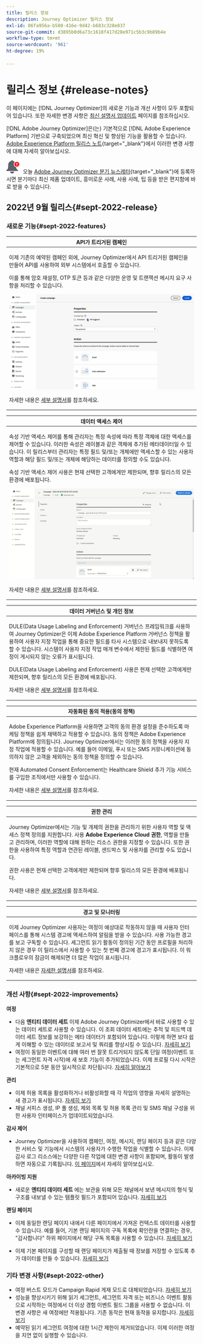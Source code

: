 ```yaml
---
title: 릴리스 정보
description: Journey Optimizer 릴리스 정보
exl-id: 06fa956a-b500-416e-9d42-b683c328e837
source-git-commit: d3895b0d6a73c1618f417d28e971c5b3c9b89b4e
workflow-type: tm+mt
source-wordcount: '961'
ht-degree: 19%

---
```


# 릴리스 정보 {#release-notes}

이 페이지에는 [!DNL Journey Optimizer]의 새로운 기능과 개선 사항이 모두 포함되어 있습니다. 또한 자세한 변경 사항은 [최신 설명서 업데이트](documentation-updates.md) 페이지를 참조하십시오.

[!DNL Adobe Journey Optimizer]은(는) 기본적으로 [!DNL Adobe Experience Platform] 기반으로 구축되었으며 최신 혁신 및 향상된 기능을 활용할 수 있습니다. [Adobe Experience Platform 릴리스 노트](https://experienceleague.adobe.com/docs/experience-platform/release-notes/latest.html?lang=ko-KR){target=&quot;_blank&quot;}에서 이러한 변경 사항에 대해 자세히 알아보십시오.

![뉴스레터](../assets/do-not-localize/nl-icon.png) 오늘 [Adobe Journey Optimizer 분기 뉴스레터](https://www.adobe.com/subscription/Adobe_Journey_Optimizer_NL.html){target=&quot;_blank&quot;}에 등록하시면 분기마다 최신 제품 업데이트, 흥미로운 사례, 사용 사례, 팁 등을 받은 편지함에 바로 받을 수 있습니다.

## 2022년 9월 릴리스{#sept-2022-release}

### 새로운 기능{#sept-2022-features}


<!--
<table>
<thead>
<tr>
<th><strong>Dynamic content & new conditional rule builder</strong><br/></th>
</tr>
</thead>
<tbody>
<tr>
<td>
<p>You can now create dynamic content to adapt the content of your messages based on conditional rules.</p> 
<p>Conditional rules are created using a visual rule builder within the Expression Editor, where you can store them for further reuse across your journeys and campaigns.</p>
<img src="assets/do-not-localize/dynamic-content.gif"/>
<p>For more information, refer to the <a href="../personalization/get-started-dynamic-content.md">detailed documentation</a>.
</td>
</tr>
</tbody>
</table>
-->

<table>
<thead>
<tr>
<th><strong>API가 트리거된 캠페인</strong><br/></th>
</tr>
</thead>
<tbody>
<tr>
<td>
<p>이제 기존의 예약된 캠페인 외에, Journey Optimizer에서 API 트리거된 캠페인을 만들어 API를 사용하여 외부 시스템에서 호출할 수 있습니다.</p>
<p>이를 통해 암호 재설정, OTP 토큰 등과 같은 다양한 운영 및 트랜잭션 메시지 요구 사항을 처리할 수 있습니다.</p>
<img src="assets/do-not-localize/api-triggered.gif"/>
<p>자세한 내용은 <a href="../campaigns/api-triggered-campaigns.md">세부 설명서</a>를 참조하세요.
</td>
</tr>
</tbody>
</table>

<table>
<thead>
<tr>
<th><strong>데이터 액세스 제어</strong><br/></th>
</tr>
</thead>
<tbody>
<tr>
<td>
<p>속성 기반 액세스 제어를 통해 관리자는 특정 속성에 따라 특정 객체에 대한 액세스를 제어할 수 있습니다. 이러한 속성은 레이블과 같은 객체에 추가된 메타데이터일 수 있습니다. 이 릴리스부터 관리자는 특정 필드 및/또는 개체에만 액세스할 수 있는 사용자 역할과 해당 필드 및/또는 개체에 해당하는 데이터를 정의할 수도 있습니다.</p>
<p> 속성 기반 액세스 제어 사용은 현재 선택한 고객에게만 제한되며, 향후 릴리스의 모든 환경에 배포됩니다.</p>
<img src="assets/do-not-localize/olac.gif"/>
<p>자세한 내용은 <a href="../administration/object-based-access.md">세부 설명서</a>를 참조하세요.
</td>
</tr>
</tbody>
</table>


<table>
<thead>
<tr>
<th><strong>데이터 거버넌스 및 개인 정보</strong><br/></th>
</tr>
</thead>
<tbody>
<tr>
<td>
<p>DULE(Data Usage Labeling and Enforcement) 거버넌스 프레임워크를 사용하여 Journey Optimizer은 이제 Adobe Experience Platform 거버넌스 정책을 활용하여 사용자 지정 작업을 통해 중요한 필드를 타사 시스템으로 내보내지 못하도록 할 수 있습니다. 시스템이 사용자 지정 작업 매개 변수에서 제한된 필드를 식별하면 여정이 게시되지 않는 오류가 표시됩니다.</p>
<p>DULE(Data Usage Labeling and Enforcement) 사용은 현재 선택한 고객에게만 제한되며, 향후 릴리스의 모든 환경에 배포됩니다.</p>
<p>자세한 내용은 <a href="../action/action-privacy.md">세부 설명서</a>를 참조하세요.
</td>
</tr>
</tbody>
</table>

<table>
<thead>
<tr>
<th><strong>자동화된 동의 적용(동의 정책)</strong><br/></th>
</tr>
</thead>
<tbody>
<tr>
<td>
<p>Adobe Experience Platform을 사용하면 고객의 동의 환경 설정을 준수하도록 마케팅 정책을 쉽게 채택하고 적용할 수 있습니다. 동의 정책은 Adobe Experience Platform에 정의됩니다. Journey Optimizer에서는 이러한 동의 정책을 사용자 지정 작업에 적용할 수 있습니다. 예를 들어 이메일, 푸시 또는 SMS 커뮤니케이션에 동의하지 않은 고객을 제외하는 동의 정책을 정의할 수 있습니다.
<p>현재 Automated Consent Enforcement는 Healthcare Shield 추가 기능 서비스를 구입한 조직에서만 사용할 수 있습니다.</p>
<p>자세한 내용은 <a href="../action/consent.md">세부 설명서</a>를 참조하세요.
</td>
</tr>
</tbody>
</table>

<table>
<thead>
<tr>
<th><strong>권한 관리</strong><br/></th>
</tr>
</thead>
<tbody>
<tr>
<td>
<p>Journey Optimizer에서는 기능 및 개체의 권한을 관리하기 위한 사용자 역할 및 액세스 정책 정의를 지원합니다. 사용 <strong>Adobe Experience Cloud 권한</strong>, 역할을 만들고 관리하며, 이러한 역할에 대해 원하는 리소스 권한을 지정할 수 있습니다. 또한 권한을 사용하여 특정 역할과 연관된 레이블, 샌드박스 및 사용자를 관리할 수도 있습니다.</p>
<p> 권한 사용은 현재 선택한 고객에게만 제한되며 향후 릴리스의 모든 환경에 배포됩니다.</p>
<p>자세한 내용은 <a href="../administration/attribute-based-access.md">세부 설명서</a>를 참조하세요.
</td>
</tr>
</tbody>
</table>

<table>
<thead>
<tr>
<th><strong>경고 및 모니터링</strong><br/></th>
</tr>
</thead>
<tbody>
<tr>
<td>
<p>이제 Journey Optimizer 사용자는 여정이 예상대로 작동하지 않을 때 사용자 인터페이스를 통해 시스템 경고에 액세스하여 알림을 받을 수 있습니다. 사용 가능한 경고를 보고 구독할 수 있습니다. 세그먼트 읽기 활동이 정의된 기간 동안 프로필을 처리하지 않은 경우 이 릴리스에서 사용할 수 있는 첫 번째 경고에 경고가 표시됩니다. 이 워크플로우의 잠금이 해제되면 더 많은 작업이 표시됩니다.</p>
<p>자세한 내용은 <a href="../reports/alerts.md">자세한 설명서</a>를 참조하세요.
</td>
</tr>
</tbody>
</table>


<!--table>
<thead>
<tr>
<th><strong>Data Hygiene</strong><br/></th>
</tr>
</thead>
<tbody>
<tr>
<td>
<p>Adobe Experience Platform provides a suite of data hygiene capabilities that allow you manage your stored data through programmatic deletions of consumer records and datasets. This capability is now available for Adobe Journey Optimizer. </p>
<p>You can manage your data stores to ensure that information is used as expected, is updated when incorrect data needs fixing, and is deleted when organizational policies deem it necessary.</p>
<p><strong>Caution</strong> - Data Hygiene capabilities are currently only available for organizations that have purchased the Healthcare Shield add-on offering.</p>
<p>For more information, refer to the <a href="../building-journeys/read-segment.md#configuring-segment-trigger-activity">detailed documentation</a>.
</td>
</tr>
</tbody>
</table-->

### 개선 사항{#sept-2022-improvements}

**여정**

* 다음 **엔티티 데이터 세트** 이제 Adobe Journey Optimizer에서 바로 사용할 수 있는 데이터 세트로 사용할 수 있습니다. 이 조회 데이터 세트에는 추적 및 피드백 데이터 세트 정보를 보강하는 메타 데이터가 포함되어 있습니다. 이렇게 하면 보다 쉽게 이해할 수 있는 데이터로 보고서 및 쿼리를 향상시킬 수 있습니다. [자세히 보기](../start/datasets-query-examples.md#entity-dataset)
* 여정이 동일한 이벤트에 대해 여러 번 잘못 트리거되지 않도록 단일 여정(이벤트 또는 세그먼트 자격 시작)에 새 보호 기능이 추가되었습니다. 이제 프로필 다시 시작은 기본적으로 5분 동안 일시적으로 차단됩니다. [자세히 알아보기](../start/guardrails.md#events-g)

**관리**

* 이제 허용 목록을 활성화하거나 비활성화할 때 각 작업의 영향을 자세히 설명하는 새 경고가 표시됩니다. [자세히 보기](../configuration/allow-list.md#enable-allow-list)
* 채널 서피스 생성, IP 풀 생성, 제외 목록 및 허용 목록 관리 및 SMS 채널 구성을 위한 사용자 인터페이스가 업데이트되었습니다.
<!--* Now when creating the first channel surface for a given subdomain, the processing time will take 10 minutes to 10 days, and only up to 3 hours for subsequent surfaces using that subdomain. Learn more
* Now when downloading the suppression list as a CSV file, you can choose the file that was previously generated, or generate a new file.
* The user interface for creating landing page presets and landing page subdomains has been improved. Learn more -->

**감사 제어**

* Journey Optimizer을 사용하여 캠페인, 여정, 메시지, 랜딩 페이지 등과 같은 다양한 서비스 및 기능에서 시스템의 사용자가 수행한 작업을 식별할 수 있습니다. 이제 감사 로그 리소스에는 다양한 다른 작업에 대한 변경 사항이 포함되며, 활동이 발생하면 자동으로 기록됩니다. [이 페이지](../privacy/audit-logs.md)에서 자세히 알아보십시오.

**아카이빙 지원**

* 새로운 **엔티티 데이터 세트** 에는 보관을 위해 모든 채널에서 보낸 메시지의 형식 및 구조를 내보낼 수 있는 템플릿 필드가 포함되어 있습니다. [자세히 보기](../configuration/archiving-support.md)

**랜딩 페이지**

* 이제 동일한 랜딩 페이지 내에서 다른 페이지에서 가져온 컨텍스트 데이터를 사용할 수 있습니다. 예를 들어, 기본 랜딩 페이지의 구독 목록에 확인란을 연결하는 경우, &quot;감사합니다&quot; 하위 페이지에서 해당 구독 목록을 사용할 수 있습니다. [자세히 보기](../landing-pages/lp-content.md#use-primary-page-context)

* 이제 기본 페이지를 구성할 때 랜딩 페이지가 제출될 때 정보를 저장할 수 있도록 추가 데이터를 만들 수 있습니다. [자세히 보기](../landing-pages/lp-content.md#use-additional-data)

<!--* You can now use information that was submitted on a landing page to send communications to your customers. For example, if a user subscribes to a given subscription list, you can leverage that information to send an email recommending other subscription lists to that user.-->

### 기타 변경 사항{#sept-2022-other}

* 여정 버스트 모드가 Campaign Rapid 게재 모드로 대체되었습니다. [자세히 보기](../campaigns/create-campaign.md#rapid-delivery})
* 성능을 향상시키기 위해 읽기 세그먼트, 세그먼트 자격 또는 비즈니스 이벤트 활동으로 시작하는 여정에서 더 이상 경험 이벤트 필드 그룹을 사용할 수 없습니다. 이 변경 사항은 새 여정에만 적용됩니다. 기존 동작은 현재 동작을 유지합니다. [자세히 보기](../start/guardrails.md#expression-editor)
* 예약된 읽기 세그먼트 여정에 대한 1시간 제한이 제거되었습니다. 이제 이러한 여정을 지연 없이 실행할 수 있습니다.

